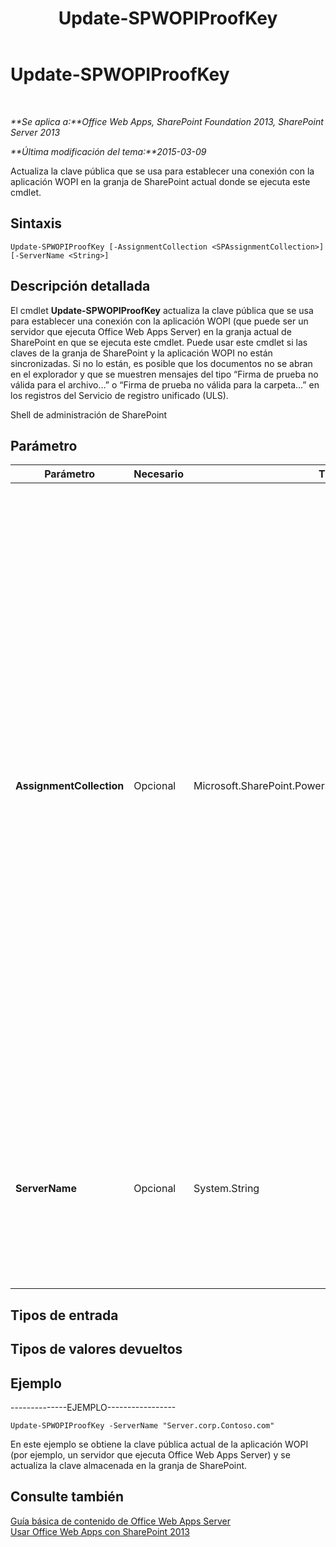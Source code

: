 ﻿---
title: Update-SPWOPIProofKey
TOCTitle: Update-SPWOPIProofKey
ms:assetid: fe7f3a87-082e-4a43-a5f3-7be41d8e91a3
ms:mtpsurl: https://technet.microsoft.com/es-es/library/JJ219460(v=office.15)
ms:contentKeyID: 48793552
ms.date: 12/18/2017
mtps_version: v=office.15
ms.translationtype: HT
---

# Update-SPWOPIProofKey

 

_**Se aplica a:**Office Web Apps, SharePoint Foundation 2013, SharePoint Server 2013_

_**Última modificación del tema:**2015-03-09_

Actualiza la clave pública que se usa para establecer una conexión con la aplicación WOPI en la granja de SharePoint actual donde se ejecuta este cmdlet.

## Sintaxis

    Update-SPWOPIProofKey [-AssignmentCollection <SPAssignmentCollection>] [-ServerName <String>]

## Descripción detallada

El cmdlet **Update-SPWOPIProofKey** actualiza la clave pública que se usa para establecer una conexión con la aplicación WOPI (que puede ser un servidor que ejecuta Office Web Apps Server) en la granja actual de SharePoint en que se ejecuta este cmdlet. Puede usar este cmdlet si las claves de la granja de SharePoint y la aplicación WOPI no están sincronizadas. Si no lo están, es posible que los documentos no se abran en el explorador y que se muestren mensajes del tipo “Firma de prueba no válida para el archivo…” o “Firma de prueba no válida para la carpeta...” en los registros del Servicio de registro unificado (ULS).

Shell de administración de SharePoint

## Parámetro


<table>
<colgroup>
<col style="width: 25%" />
<col style="width: 25%" />
<col style="width: 25%" />
<col style="width: 25%" />
</colgroup>
<thead>
<tr class="header">
<th>Parámetro</th>
<th>Necesario</th>
<th>Tipo</th>
<th>Descripción</th>
</tr>
</thead>
<tbody>
<tr class="odd">
<td><p><strong>AssignmentCollection</strong></p></td>
<td><p>Opcional</p></td>
<td><p>Microsoft.SharePoint.PowerShell.SPAssignmentCollection</p></td>
<td><p>Administra objetos para su correcta eliminación. El uso de objetos como <strong>SPWeb</strong> o <strong>SPSite</strong> puede requerir una gran cantidad de memoria y su uso en scripts de Windows PowerShell requiere una administración adecuada de la memoria. Mediante el uso del objeto <strong>SPAssignment</strong> se pueden asignar objetos a una variable y eliminar los objetos cuando ya no sean necesarios para liberar memoria. Cuando se usan los objetos <strong>SPWeb</strong>, <strong>SPSite</strong> o <strong>SPSiteAdministration</strong>, los objetos se eliminan automáticamente si no se usa una colección de asignaciones o el parámetro <strong>Global</strong>.</p>
<div class="alert">

> [!NOTE]
> Cuando se usa el parámetro <STRONG>Global</STRONG>, todos los objetos se guardan en el almacén global. Si los objetos no se usan de forma inmediata o se eliminan mediante el comando <STRONG>Stop-SPAssignment</STRONG>, puede producirse un error de memoria insuficiente.


</div></td>
</tr>
<tr class="even">
<td><p><strong>ServerName</strong></p></td>
<td><p>Opcional</p></td>
<td><p>System.String</p></td>
<td><p>Especifica la aplicación WOPI de la que se obtendrá la clave. Puede ser un servidor que ejecute Office Web Apps Server. Si falta este parámetro, se actualizarán las claves públicas de todas las aplicaciones WOPI conectadas a la granja actual de SharePoint.</p></td>
</tr>
</tbody>
</table>


## Tipos de entrada

## Tipos de valores devueltos

## Ejemplo

\--------------EJEMPLO-----------------

    Update-SPWOPIProofKey -ServerName "Server.corp.Contoso.com"

En este ejemplo se obtiene la clave pública actual de la aplicación WOPI (por ejemplo, un servidor que ejecuta Office Web Apps Server) y se actualiza la clave almacenada en la granja de SharePoint.

## Consulte también


[Guía básica de contenido de Office Web Apps Server](content-roadmap-for-office-web-apps-server.md)  
[Usar Office Web Apps con SharePoint 2013](use-office-web-apps-with-sharepoint-2013.md)

